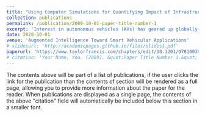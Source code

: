 ```yaml
---
title: "Using Computer Simulations for Quantifying Impact of Infrastructure Changes for Autonomous Vehicles"
collection: publications
permalink: /publication/2009-10-01-paper-title-number-1
excerpt: 'Interest in autonomous vehicles (AVs) has geared up globally in recent years with a focus on safety and low fuel consumption. Several industries and research organizations are collaborating on the development of AVs. Apart from this, government transportation agencies around the world are involved in bringing AVs on roads by performing various physical and virtual tests. An essential aspect of deploying AVs is increasing passengers’ safety. It is highly advisable to validate the AVs with the current road infrastructure and propose efficient AV-friendly road infrastructure, including several lanes, lane widths, and bus bay designs. This chapter considers the bus bay design structure specific to Singapore for validation and proposing new bus bay designs. Two new bus bay designs are proposed and compared 76with existing bus bay designs. The comparison is performed based on queue length, bus arrival, and bus exit time. We have implemented the simulation using an integrated simulator developed in-house by combining a virtual test drive (VTD) and a robot operating system (ROS). We deployed real traffic data from the Ang Mo Kio (AMK) district area in Singapore for this purpose. The results show that the queue length developed in the proposed bus bay designs are shorter than the existing bus bay design, especially in high traffic density scenarios.'
date: 2020-10-01
venue: 'Augmented Intelligence Toward Smart Vehicular Applications'
# slidesurl: 'http://academicpages.github.io/files/slides1.pdf'
paperurl: 'https://www.taylorfrancis.com/chapters/edit/10.1201/9781003006817-7/using-computer-simulations-quantifying-impact-infrastructure-changes-autonomous-vehicles-priyanka-mehta-vyas-pranjal-abraham-anuj-rampalli-shyam-sundar-muhammad-usman-shashwat-dauwels-justin'
# citation: 'Your Name, You. (2009). &quot;Paper Title Number 1.&quot; <i>Journal 1</i>. 1(1).'
---
```


The contents above will be part of a list of publications, if the user clicks the link for the publication than the contents of section will be rendered as a full page, allowing you to provide more information about the paper for the reader. When publications are displayed as a single page, the contents of the above "citation" field will automatically be included below this section in a smaller font.